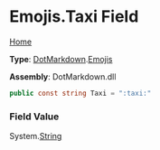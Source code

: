 # Emojis\.Taxi Field

[Home](../../../README.md)

**Type**: [DotMarkdown](../../README.md)\.[Emojis](../README.md)

**Assembly**: DotMarkdown\.dll

```csharp
public const string Taxi = ":taxi:"
```

### Field Value

System\.[String](https://docs.microsoft.com/en-us/dotnet/api/system.string)
